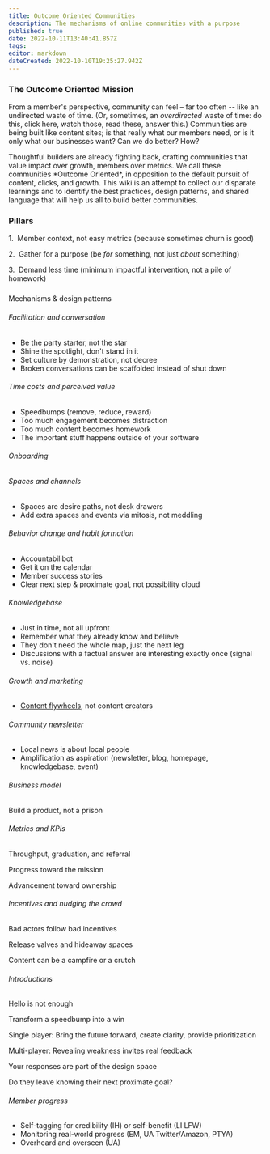 ```yaml
---
title: Outcome Oriented Communities
description: The mechanisms of online communities with a purpose
published: true
date: 2022-10-11T13:40:41.857Z
tags: 
editor: markdown
dateCreated: 2022-10-10T19:25:27.942Z
---
```


### The Outcome Oriented Mission

From a member's perspective, community can feel – far too often -- like an undirected waste of time. (Or, sometimes, an *overdirected* waste of time: do this, click here, watch those, read these, answer this.) Communities are being built like content sites; is that really what our members need, or is it only what our businesses want? Can we do better? How?

Thoughtful builders are already fighting back, crafting communities that value impact over growth, members over metrics. We call these communities \*Outcome Oriented\*, in opposition to the default pursuit of content, clicks, and growth. This wiki is an attempt to collect our disparate learnings and to identify the best practices, design patterns, and shared language that will help us all to build better communities.

### Pillars

1\.  Member context, not easy metrics (because sometimes churn is good)

2\.  Gather for a purpose (be *for* something, not just *about* something)

3\.  Demand less time (minimum impactful intervention, not a pile of homework)

###   
Mechanisms & design patterns

###### Facilitation and conversation

-   Be the party starter, not the star
-   Shine the spotlight, don't stand in it
-   Set culture by demonstration, not decree
-   Broken conversations can be scaffolded instead of shut down

###### Time costs and perceived value

-   Speedbumps (remove, reduce, reward)
-   Too much engagement becomes distraction
-   Too much content becomes homework
-   The important stuff happens outside of your software

###### Onboarding

###### Spaces and channels

-   Spaces are desire paths, not desk drawers
-   Add extra spaces and events via mitosis, not meddling

###### Behavior change and habit formation

-   Accountabilibot
-   Get it on the calendar
-   Member success stories
-   Clear next step & proximate goal, not possibility cloud

###### Knowledgebase

-   Just in time, not all upfront
-   Remember what they already know and believe
-   They don't need the whole map, just the next leg
-   Discussions with a factual answer are interesting exactly once (signal vs. noise)

###### Growth and marketing

-   [Content flywheels](/community-growth-flywheels), not content creators

###### Community newsletter

-   Local news is about local people
-   Amplification as aspiration (newsletter, blog, homepage, knowledgebase, event)

###### Business model

Build a product, not a prison

###### Metrics and KPIs

Throughput, graduation, and referral

Progress toward the mission

Advancement toward ownership

###### Incentives and nudging the crowd

Bad actors follow bad incentives

Release valves and hideaway spaces

Content can be a campfire or a crutch

###### Introductions

Hello is not enough

Transform a speedbump into a win

Single player: Bring the future forward, create clarity, provide prioritization

Multi-player: Revealing weakness invites real feedback

Your responses are part of the design space

Do they leave knowing their next proximate goal?

###### Member progress

-   Self-tagging for credibility (IH) or self-benefit (LI LFW)
-   Monitoring real-world progress (EM, UA Twitter/Amazon, PTYA)
-   Overheard and overseen (UA)